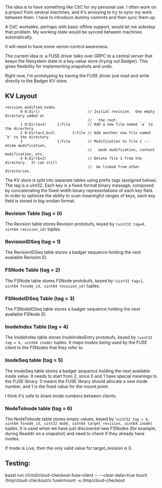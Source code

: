 The idea is to have something like CitC for my personal use.  I often
work on a project from several machines, and it's annoying to try to
sync my work between them.  I have to introduce dummy commits and then
sync them up.

A CitC workalike, perhaps with basic offline support, would let me
sidestep that problem.  My working state would be synced between
machines automatically.

It will need to have some verion-control awareness.

The current idea is: a FUSE driver talks over GRPC to a central server
that keeps the filesystem state in a key-value store (trying out
Badger).  This gives flexibility for implementing snapshots and undo.

Right now, I'm prototyping by having the FUSE driver just read and
write directly to the Badger KV store.

## KV Layout

```
revision modified_nodes
       0 0:Dir()                      // Initial revision.  One empty directory added at
                                      //   the root.
       1 0:Dir(a=1)     1:File        // Add a new file named `a` to the directory
       2 0:Dir(a=1,b=2)        2:File // Add another new file named `b` to the directory
       3                1:File        // Modification to file 1 --- mtime modification,
                                      //   mode modification, content modification, etc.
       4 0:Dir(b=2)                   // Delete file 1 from the directory.  It can still
                                      //  be linked from other directories.
```

The KV store is split into separate tables using prefix tags (assigned
below).  The tag is a uint32.  Each key is a fixed-format binary
message, composed by concatenating the fixed-width binary
representations of each key field.  In order to optimize the ability
to scan meaningful ranges of keys, each key field is stored in
big-endian format.

### Revision Table (tag = 0)

The Revision table stores Revision protobufs, keyed by `(uint32 tag=0,
uint64 revision_id)` tuples.

### RevisionIDSeq (tag = 1)

The RevisionIDSeq table stores a badger sequence holding the next
available Revision ID.

### FSNode Table (tag = 2)

The FSNode table stores FSNode protobufs, keyed by `(uint32 tag=1,
uint64 fsnode_id, uint64 revision_id)` tuples.

### FSNodeIDSeq Table (tag = 3)

The FSNodeIDSeq table stores a badger sequence holding the next
available FSNode ID.

### InodeIndex Table (tag = 4)

The InodeIndex table stores InodeIndexEntry protobufs, keyed by
`(uint32 tag = 4, uint64 inode)` tuples.  It maps inodes being used by
the FUSE client to the FSNodes that they refer to.

### InodeSeq table (tag = 5)

The InodeSeq table stores a badger sequence holding the next available
inode value.  It needs to start from 2, since 0 and 1 have special
meanings to the FUSE library.  0 means the FUSE library should
allocate a new inode number, and 1 is the fixed value for the mount
point.

I think it's safe to share inode numbers between clients.

### NodeToInode table (tag = 6)

The NodeToInode table stores empty values, keyed by `(uint32 tag = 6,
uint64 fsnode_id, uint32 mode, uint64 target_revision, uint64 inode)`
tuples.  It is used when we have just discovered new FSNodes (for
example, during Readdir on a snapshot) and need to check if they
already have inodes.

If mode is Live, then the only valid value for target_revision is 0.

## Testing:

bazel run //cmd/cloud-checkout-fuse-client -- --clear-data=true
touch /tmp/cloud-checkout/x
fusermount -u /tmp/cloud-checkout